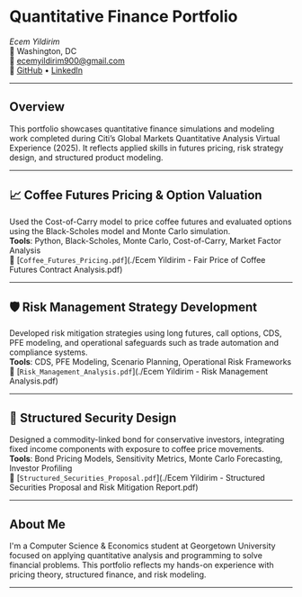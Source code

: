# Quantitative Finance Portfolio  
*Ecem Yildirim*  
📍 Washington, DC  
📧 ecemyildirim900@gmail.com  
🔗 [GitHub](https://github.com/eaglemascot) • [LinkedIn](https://linkedin.com/in/ecem-yıldırım-/)

---

## Overview  
This portfolio showcases quantitative finance simulations and modeling work completed during Citi’s Global Markets Quantitative Analysis Virtual Experience (2025). It reflects applied skills in futures pricing, risk strategy design, and structured product modeling.

---

## 📈 Coffee Futures Pricing & Option Valuation  
Used the Cost-of-Carry model to price coffee futures and evaluated options using the Black-Scholes model and Monte Carlo simulation.  
**Tools**: Python, Black-Scholes, Monte Carlo, Cost-of-Carry, Market Factor Analysis  
📄 [`Coffee_Futures_Pricing.pdf`](./Ecem Yildirim - Fair Price of Coffee Futures Contract Analysis.pdf)

---

## 🛡️ Risk Management Strategy Development  
Developed risk mitigation strategies using long futures, call options, CDS, PFE modeling, and operational safeguards such as trade automation and compliance systems.  
**Tools**: CDS, PFE Modeling, Scenario Planning, Operational Risk Frameworks  
📄 [`Risk_Management_Analysis.pdf`](./Ecem Yildirim - Risk Management Analysis.pdf)

---

## 🏦 Structured Security Design  
Designed a commodity-linked bond for conservative investors, integrating fixed income components with exposure to coffee price movements.  
**Tools**: Bond Pricing Models, Sensitivity Metrics, Monte Carlo Forecasting, Investor Profiling  
📄 [`Structured_Securities_Proposal.pdf`](./Ecem Yildirim - Structured Securities Proposal and Risk Mitigation Report.pdf)

---

## About Me  
I'm a Computer Science & Economics student at Georgetown University focused on applying quantitative analysis and programming to solve financial problems. This portfolio reflects my hands-on experience with pricing theory, structured finance, and risk modeling.

---
